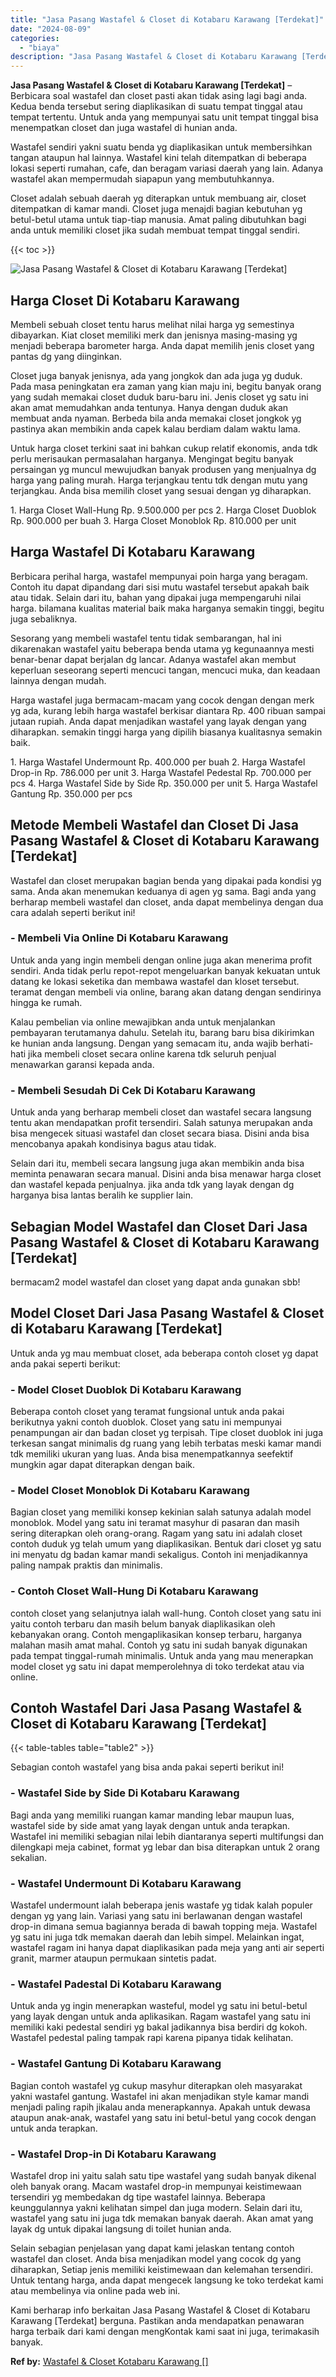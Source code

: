 ```yaml
---
title: "Jasa Pasang Wastafel & Closet di Kotabaru Karawang [Terdekat]"
date: "2024-08-09"
categories: 
  - "biaya"
description: "Jasa Pasang Wastafel & Closet di Kotabaru Karawang [Terdekat]. Kami berharap info berkaitan Jasa Pasang Wastafel & Closet di Kotabaru Karawang [Terdekat] b..."
---
```


**Jasa Pasang Wastafel & Closet di Kotabaru Karawang \[Terdekat\]** – Berbicara soal wastafel dan closet pasti akan tidak asing lagi bagi anda. Kedua benda tersebut sering diaplikasikan di suatu tempat tinggal atau tempat tertentu. Untuk anda yang mempunyai satu unit tempat tinggal bisa menempatkan closet dan juga wastafel di hunian anda.

Wastafel sendiri yakni suatu benda yg diaplikasikan untuk membersihkan tangan ataupun hal lainnya. Wastafel kini telah ditempatkan di beberapa lokasi seperti rumahan, cafe, dan beragam variasi daerah yang lain. Adanya wastafel akan mempermudah siapapun yang membutuhkannya.

Closet adalah sebuah daerah yg diterapkan untuk membuang air, closet ditempatkan di kamar mandi. Closet juga menajdi bagian kebutuhan yg betul-betul utama untuk tiap-tiap manusia. Amat paling dibutuhkan bagi anda untuk memiliki closet jika sudah membuat tempat tinggal sendiri.

{{< toc >}}

![Jasa Pasang Wastafel & Closet di Kotabaru Karawang [Terdekat]](/images/wastafel-closet-murah54.png)

## Harga Closet Di Kotabaru Karawang

Membeli sebuah closet tentu harus melihat nilai harga yg semestinya dibayarkan. Kiat closet memiliki merk dan jenisnya masing-masing yg menjadi beberapa barometer harga. Anda dapat memilih jenis closet yang pantas dg yang diinginkan.

Closet juga banyak jenisnya, ada yang jongkok dan ada juga yg duduk. Pada masa peningkatan era zaman yang kian maju ini, begitu banyak orang yang sudah memakai closet duduk baru-baru ini. Jenis closet yg satu ini akan amat memudahkan anda tentunya. Hanya dengan duduk akan membuat anda nyaman. Berbeda bila anda memakai closet jongkok yg pastinya akan membikin anda capek kalau berdiam dalam waktu lama.

Untuk harga closet terkini saat ini bahkan cukup relatif ekonomis, anda tdk perlu merisaukan permasalahan harganya. Mengingat begitu banyak persaingan yg muncul mewujudkan banyak produsen yang menjualnya dg harga yang paling murah. Harga terjangkau tentu tdk dengan mutu yang terjangkau. Anda bisa memilih closet yang sesuai dengan yg diharapkan.

1\. Harga Closet Wall-Hung Rp. 9.500.000 per pcs 2. Harga Closet Duoblok Rp. 900.000 per buah 3. Harga Closet Monoblok Rp. 810.000 per unit

## Harga Wastafel Di Kotabaru Karawang

Berbicara perihal harga, wastafel mempunyai poin harga yang beragam. Contoh itu dapat dipandang dari sisi mutu wastafel tersebut apakah baik atau tidak. Selain dari itu, bahan yang dipakai juga mempengaruhi nilai harga. bilamana kualitas material baik maka harganya semakin tinggi, begitu juga sebaliknya.

Sesorang yang membeli wastafel tentu tidak sembarangan, hal ini dikarenakan wastafel yaitu beberapa benda utama yg kegunaannya mesti benar-benar dapat berjalan dg lancar. Adanya wastafel akan membut keperluan seseorang seperti mencuci tangan, mencuci muka, dan keadaan lainnya dengan mudah.

Harga wastafel juga bermacam-macam yang cocok dengan dengan merk yg ada, kurang lebih harga wastafel berkisar diantara Rp. 400 ribuan sampai jutaan rupiah. Anda dapat menjadikan wastafel yang layak dengan yang diharapkan. semakin tinggi harga yang dipilih biasanya kualitasnya semakin baik.

1\. Harga Wastafel Undermount Rp. 400.000 per buah 2. Harga Wastafel Drop-in Rp. 786.000 per unit 3. Harga Wastafel Pedestal Rp. 700.000 per pcs 4. Harga Wastafel Side by Side Rp. 350.000 per unit 5. Harga Wastafel Gantung Rp. 350.000 per pcs

## Metode Membeli Wastafel dan Closet Di Jasa Pasang Wastafel & Closet di Kotabaru Karawang \[Terdekat\]

Wastafel dan closet merupakan bagian benda yang dipakai pada kondisi yg sama. Anda akan menemukan keduanya di agen yg sama. Bagi anda yang berharap membeli wastafel dan closet, anda dapat membelinya dengan dua cara adalah seperti berikut ini!

### \- Membeli Via Online Di Kotabaru Karawang

Untuk anda yang ingin membeli dengan online juga akan menerima profit sendiri. Anda tidak perlu repot-repot mengeluarkan banyak kekuatan untuk datang ke lokasi seketika dan membawa wastafel dan kloset tersebut. teramat dengan membeli via online, barang akan datang dengan sendirinya hingga ke rumah.

Kalau pembelian via online mewajibkan anda untuk menjalankan pembayaran terutamanya dahulu. Setelah itu, barang baru bisa dikirimkan ke hunian anda langsung. Dengan yang semacam itu, anda wajib berhati-hati jika membeli closet secara online karena tdk seluruh penjual menawarkan garansi kepada anda.

### \- Membeli Sesudah Di Cek Di Kotabaru Karawang

Untuk anda yang berharap membeli closet dan wastafel secara langsung tentu akan mendapatkan profit tersendiri. Salah satunya merupakan anda bisa mengecek situasi wastafel dan closet secara biasa. Disini anda bisa mencobanya apakah kondisinya bagus atau tidak.

Selain dari itu, membeli secara langsung juga akan membikin anda bisa meminta penawaran secara manual. Disini anda bisa menawar harga closet dan wastafel kepada penjualnya. jika anda tdk yang layak dengan dg harganya bisa lantas beralih ke supplier lain.

## Sebagian Model Wastafel dan Closet Dari Jasa Pasang Wastafel & Closet di Kotabaru Karawang \[Terdekat\]

bermacam2 model wastafel dan closet yang dapat anda gunakan sbb!

## Model Closet Dari Jasa Pasang Wastafel & Closet di Kotabaru Karawang \[Terdekat\]

Untuk anda yg mau membuat closet, ada beberapa contoh closet yg dapat anda pakai seperti berikut:

### \- Model Closet Duoblok Di Kotabaru Karawang

Beberapa contoh closet yang teramat fungsional untuk anda pakai berikutnya yakni contoh duoblok. Closet yang satu ini mempunyai penampungan air dan badan closet yg terpisah. Tipe closet duoblok ini juga terkesan sangat minimalis dg ruang yang lebih terbatas meski kamar mandi tdk memiliki ukuran yang luas. Anda bisa menempatkannya seefektif mungkin agar dapat diterapkan dengan baik.

### \- Model Closet Monoblok Di Kotabaru Karawang

Bagian closet yang memiliki konsep kekinian salah satunya adalah model monoblok. Model yang satu ini teramat masyhur di pasaran dan masih sering diterapkan oleh orang-orang. Ragam yang satu ini adalah closet contoh duduk yg telah umum yang diaplikasikan. Bentuk dari closet yg satu ini menyatu dg badan kamar mandi sekaligus. Contoh ini menjadikannya paling nampak praktis dan minimalis.

### \- Contoh Closet Wall-Hung Di Kotabaru Karawang

contoh closet yang selanjutnya ialah wall-hung. Contoh closet yang satu ini yaitu contoh terbaru dan masih belum banyak diaplikasikan oleh kebanyakan orang. Contoh mengaplikasikan konsep terbaru, harganya malahan masih amat mahal. Contoh yg satu ini sudah banyak digunakan pada tempat tinggal-rumah minimalis. Untuk anda yang mau menerapkan model closet yg satu ini dapat memperolehnya di toko terdekat atau via online.

## Contoh Wastafel Dari Jasa Pasang Wastafel & Closet di Kotabaru Karawang \[Terdekat\]

{{< table-tables table="table2" >}}

Sebagian contoh wastafel yang bisa anda pakai seperti berikut ini!

### \- Wastafel Side by Side Di Kotabaru Karawang

Bagi anda yang memiliki ruangan kamar manding lebar maupun luas, wastafel side by side amat yang layak dengan untuk anda terapkan. Wastafel ini memiliki sebagian nilai lebih diantaranya seperti multifungsi dan dilengkapi meja cabinet, format yg lebar dan bisa diterapkan untuk 2 orang sekalian.

### \- Wastafel Undermount Di Kotabaru Karawang

Wastafel undermount ialah beberapa jenis wastafe yg tidak kalah populer dengan yg yang lain. Variasi yang satu ini berlawanan dengan wastafel drop-in dimana semua bagiannya berada di bawah topping meja. Wastafel yg satu ini juga tdk memakan daerah dan lebih simpel. Melainkan ingat, wastafel ragam ini hanya dapat diaplikasikan pada meja yang anti air seperti granit, marmer ataupun permukaan sintetis padat.

### \- Wastafel Padestal Di Kotabaru Karawang

Untuk anda yg ingin menerapkan wasteful, model yg satu ini betul-betul yang layak dengan untuk anda aplikasikan. Ragam wastafel yang satu ini memiliki kaki pedestal sendiri yg bakal jadikannya bisa berdiri dg kokoh. Wastafel pedestal paling tampak rapi karena pipanya tidak kelihatan.

### \- Wastafel Gantung Di Kotabaru Karawang

Bagian contoh wastafel yg cukup masyhur diterapkan oleh masyarakat yakni wastafel gantung. Wastafel ini akan menjadikan style kamar mandi menjadi paling rapih jikalau anda menerapkannya. Apakah untuk dewasa ataupun anak-anak, wastafel yang satu ini betul-betul yang cocok dengan untuk anda terapkan.

### \- Wastafel Drop-in Di Kotabaru Karawang

Wastafel drop ini yaitu salah satu tipe wastafel yang sudah banyak dikenal oleh banyak orang. Macam wastafel drop-in mempunyai keistimewaan tersendiri yg membedakan dg tipe wastafel lainnya. Beberapa keunggulannya yakni kelihatan simpel dan juga modern. Selain dari itu, wastafel yang satu ini juga tdk memakan banyak daerah. Akan amat yang layak dg untuk dipakai langsung di toilet hunian anda.

Selain sebagian penjelasan yang dapat kami jelaskan tentang contoh wastafel dan closet. Anda bisa menjadikan model yang cocok dg yang diharapkan, Setiap jenis memiliki keistimewaan dan kelemahan tersendiri. Untuk tentang harga, anda dapat mengecek langsung ke toko terdekat kami atau membelinya via online pada web ini.

Kami berharap info berkaitan Jasa Pasang Wastafel & Closet di Kotabaru Karawang \[Terdekat\] berguna. Pastikan anda mendapatkan penawaran harga terbaik dari kami dengan mengKontak kami saat ini juga, terimakasih banyak.

**Ref by:** [Wastafel & Closet Kotabaru Karawang []](https://id.wikipedia.org/wiki/Wastafel)
